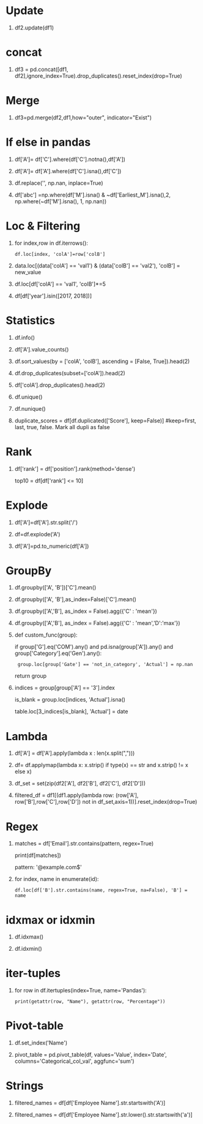 
# Update
1. df2.update(df1) 
   
# concat
1. df3 = pd.concat([df1, df2],ignore_index=True).drop_duplicates().reset_index(drop=True)  
   
# Merge
1. df3=pd.merge(df2,df1,how="outer", indicator="Exist") 
   
# If else in pandas
1. df['A']=  df['C'].where(df['C'].notna(),df['A'])
   
2. df['A']=  df['A'].where(df['C'].isna(),df['C'])
   
3. df.replace('', np.nan, inplace=True)
   
4. df['abc'] =np.where(df['M'].isna() & ~df['Earliest_M'].isna(),2, np.where(~df['M'].isna(), 1, np.nan))

# Loc & Filtering
1. for index,row in df.iterrows():
   
       df.loc[index, 'colA']=row['colB']
   
2. data.loc[(data['colA'] == 'val1') & (data['colB'] == 'val2'), 'colB'] = new_value

3. df.loc[df['colA'] == 'val1', 'colB']*=5

4. df[df['year'].isin([2017, 2018])]

# Statistics
1. df.info()
   
2. df['A'].value_counts()
   
3. df.sort_values(by = ['colA', 'colB'], ascending = [False, True]).head(2)

4. df.drop_duplicates(subset=['colA']).head(2)
   
5. df['colA'].drop_duplicates().head(2)

6. df.unique()

7. df.nunique()

8. duplicate_scores = df[df.duplicated(['Score'], keep=False)] #keep=first, last, true, false. Mark all dupli as false
 

# Rank
1. df['rank'] = df['position'].rank(method='dense')
   
   top10 = df[df['rank'] <= 10]

# Explode

1. df['A']=df['A'].str.split('/')

2. df=df.explode('A')

3. df['A']=pd.to_numeric(df['A'])

# GroupBy
1. df.groupby(['A', 'B'])['C'].mean()
   
2. df.groupby(['A', 'B'],as_index=False)['C'].mean()

3. df.groupby(['A','B'], as_index = False).agg({'C' : 'mean'})

4. df.groupby(['A','B'], as_index = False).agg({'C' : 'mean','D':'max'})

5. def custom_func(group):
   
    if group['G'].eq('COM').any() and pd.isna(group['A']).any() and group['Category'].eq('Gen').any():
   
        group.loc[group['Gate'] == 'not_in_category', 'Actual'] = np.nan
   
    return group

6. indices = group[group['A'] == '3'].index
   
   is_blank = group.loc[indices, 'Actual'].isna()
   
   table.loc[3_indices[is_blank], 'Actual'] = date


# Lambda
1. df['A'] = df['A'].apply(lambda x : len(x.split(",")))

2. df= df.applymap(lambda x: x.strip() if type(x) == str and x.strip() != x else x)

3. df_set = set(zip(df2['A'], df2['B'], df2['C'], df2['D']))

4. filtered_df = df1[(df1.apply(lambda row: (row['A'], row['B'],row['C'],row['D']) not in 
   df_set,axis=1))].reset_index(drop=True)

# Regex
 1. matches = df['Email'].str.contains(pattern, regex=True)
    
    print(df[matches])
    
    pattern: '@example\.com$'

2. for index, name in enumerate(id):
   
       df.loc[df['B'].str.contains(name, regex=True, na=False), 'B'] = name

# idxmax or idxmin

1. df.idxmax()
   
2. df.idxmin()

# iter-tuples

1. for row in df.itertuples(index=True, name='Pandas'):
   
       print(getattr(row, "Name"), getattr(row, "Percentage"))

# Pivot-table

1. df.set_index('Name')
   
2. pivot_table = pd.pivot_table(df, values='Value', index='Date', columns='Categorical_col_val', aggfunc='sum')

# Strings

1. filtered_names = df[df['Employee Name'].str.startswith('A')]

2. filtered_names = df[df['Employee Name'].str.lower().str.startswith('a')]
     


   


